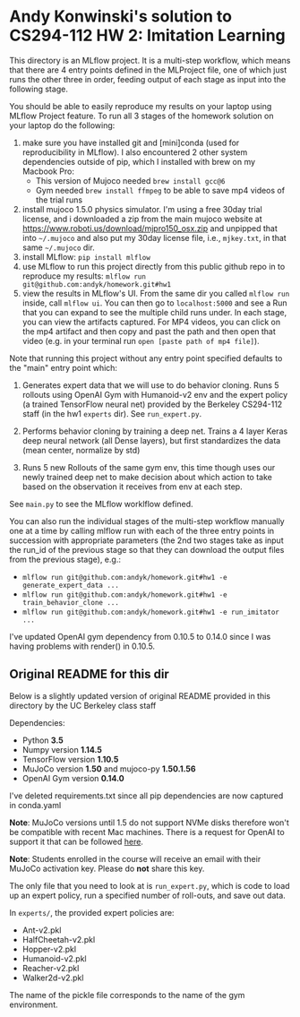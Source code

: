# Andy Konwinski's solution to CS294-112 HW 2: Imitation Learning

This directory is an MLflow project. It is a multi-step workflow, which
means that there are 4 entry points defined in the MLProject file, one
of which just runs the other three in order, feeding output of each stage
as input into the following stage.

You should be able to easily reproduce my results on your laptop using
MLflow Project feature. To run all 3 stages of the homework solution
on your laptop do the following:

1) make sure you have installed git and [mini]conda (used for reproducibility in MLflow).
   I also encountered 2 other system dependencies outside of pip, which I installed
   with brew on my Macbook Pro:
   * This version of Mujoco needed `brew install gcc@6`
   * Gym needed `brew install ffmpeg` to be able to save mp4 videos of the trial runs
2) install mujoco 1.5.0 physics simulator. I'm using a free 30day trial license, and i downloaded 
   a zip from the main mujoco website at https://www.roboti.us/download/mjpro150_osx.zip and
   unpipped that into `~/.mujoco` and also put my 30day license file, i.e., `mjkey.txt`, in that same
   `~/.mujoco` dir.
3) install MLflow: `pip install mlflow`
4) use MLflow to run this project directly from this public github repo in to reproduce my
   results: `mlflow run git@github.com:andyk/homework.git#hw1`
5) view the results in MLflow's UI. From the same dir you called `mlflow run` inside,
   call `mlflow ui`. You can then go to `localhost:5000` and see a Run that you can
   expand to see the multiple child runs under. In each stage, you can view the
   artifacts captured. For MP4 videos, you can click on the mp4 artifact and then
   copy and past the path and then open that video (e.g. in your terminal
   run `open [paste path of mp4 file]`).

Note that running this project without any entry point specified defaults to the
"main" entry point which:

1) Generates expert data that we will use to do behavior cloning.
   Runs 5 rollouts using OpenAI Gym with Humanoid-v2 env and the expert
   policy (a trained TensorFlow neural net) provided by the Berkeley CS294-112 
   staff (in the hw1 `experts` dir). See `run_expert.py`.

2) Performs behavior cloning by training a deep net.
   Trains a 4 layer Keras deep neural network (all Dense layers), but
   first standardizes the data (mean center, normalize by std)

3) Runs 5 new Rollouts of the same gym env, this time though uses our
   newly trained deep net to make decision about which action to take
   based on the observation it receives from env at each step.

See `main.py` to see the MLflow worklflow defined.

You can also run the individual stages of the multi-step workflow manually one
at a time by calling mlflow run with each of the three entry points in succession
with appropriate parameters (the 2nd two stages take as input the run_id of the
previous stage so that they can download the output files from the previous
stage), e.g.:
* `mlflow run git@github.com:andyk/homework.git#hw1 -e generate_expert_data ...`
* `mlflow run git@github.com:andyk/homework.git#hw1 -e train_behavior_clone ...`
* `mlflow run git@github.com:andyk/homework.git#hw1 -e run_imitator ...`


I've updated OpenAI gym dependency from 0.10.5 to 0.14.0 since I was
having problems with render() in 0.10.5.

##  Original README for this dir
Below is a slightly updated version of original README provided in this directory by the UC Berkeley class staff

Dependencies:
 * Python **3.5**
 * Numpy version **1.14.5**
 * TensorFlow version **1.10.5**
 * MuJoCo version **1.50** and mujoco-py **1.50.1.56**
 * OpenAI Gym version **0.14.0**

I've deleted requirements.txt since all pip dependencies are now
captured in conda.yaml

**Note**: MuJoCo versions until 1.5 do not support NVMe disks therefore won't be compatible with recent Mac machines.
There is a request for OpenAI to support it that can be followed [here](https://github.com/openai/gym/issues/638).

**Note**: Students enrolled in the course will receive an email with their MuJoCo activation key. Please do **not** share this key.

The only file that you need to look at is `run_expert.py`, which is code to load up an expert policy, run a specified number of roll-outs, and save out data.

In `experts/`, the provided expert policies are:
* Ant-v2.pkl
* HalfCheetah-v2.pkl
* Hopper-v2.pkl
* Humanoid-v2.pkl
* Reacher-v2.pkl
* Walker2d-v2.pkl

The name of the pickle file corresponds to the name of the gym environment.
